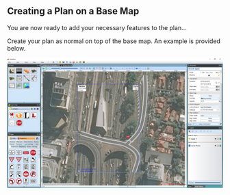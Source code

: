 ## Creating a Plan on a Base Map 

You are now ready to add your necessary features to the plan...

Create your plan as normal on top of the base map. An example is provided below.

![A_Simple_Plan_on_a_Base_Map](./assets/A_Simple_Plan_on_a_Base_Map.jpg)